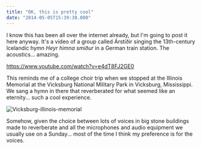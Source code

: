```yaml
---
title: "OK, this is pretty cool"
date: "2014-05-05T15:39:38.000"
---
```


I know this has been all over the internet already, but I'm going to post it here anyway. It's a video of a group called Árstíðir singing the 13th-century Icelandic hymn _Heyr himna smiður_ in a German train station. The acoustics... amazing.

https://www.youtube.com/watch?v=e4dT8FJ2GE0

This reminds me of a college choir trip when we stopped at the Illinois Memorial at the Vicksburg National Military Park in Vicksburg, Mississippi. We sang a hymn in there that reverberated for what seemed like an eternity... such a cool experience.

![Vicksburg-illinois-memorial](http://chrishubbs.com/wordpress/wp-content/uploads/2014/05/Vicksburg-illinois-memorial.jpg)

Somehow, given the choice between lots of voices in big stone buildings made to reverberate and all the microphones and audio equipment we usually use on a Sunday... most of the time I think my preference is for the voices.
